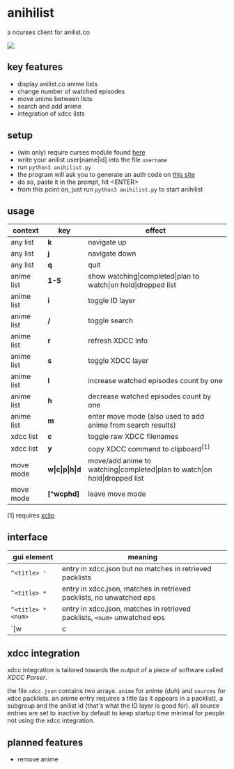 anihilist
=========
a ncurses client for anilist.co

![](http://moc.sirtetris.com/anihilist.gif)

key features
------------
* display anilist.co anime lists
* change number of watched episodes
* move anime between lists
* search and add anime
* integration of xdcc lists

setup
-----
* (win only) require curses module found [here](http://www.lfd.uci.edu/~gohlke/pythonlibs/#curses)
* write your anilist user[name|id] into the file `username`
* run `python3 anihilist.py`
* the program will ask you to generate an auth code on [this site](http://moc.sirtetris.com/anihilist/echocode.php)
* do so, paste it in the prompt, hit \<ENTER>
* from this point on, just run `python3 anihilist.py` to start anihilist

usage
-----
context    | key     | effect
---------- | ------- | ------
any list   | **k**   | navigate up
any list   | **j**   | navigate down
any list   | **q**   | quit
anime list | **1-5** | show watching&#124;completed&#124;plan to watch&#124;on hold&#124;dropped list
anime list | **i**   | toggle ID layer
anime list | **/**   | toggle search
anime list | **r**   | refresh XDCC info
anime list | **s**   | toggle XDCC layer
anime list | **l**   | increase watched episodes count by one
anime list | **h**   | decrease watched episodes count by one
anime list | **m**   | enter move mode (also used to add anime from search results)
xdcc list  | **c**   | toggle raw XDCC filenames
xdcc list  | **y**   | copy XDCC command to clipboard<sup>[1]</sup>
move mode  | **w&#124;c&#124;p&#124;h&#124;d** | move/add anime to watching&#124;completed&#124;plan to watch&#124;on hold&#124;dropped list
move mode  | **[^wcphd]** | leave move mode

[1] requires [xclip](http://linux.die.net/man/1/xclip)

interface
---------
gui element      | meaning
---------------- | -------
`^<title> '`     | entry in xdcc.json but no matches in retrieved packlists
`^<title> *`     | entry in xdcc.json, matches in retrieved packlists, no unwatched eps
`^<title> *<num>`| entry in xdcc.json, matches in retrieved packlists, `<num>` unwatched eps
`[w|c|p|h|d]$`   | anime under cursor is in move mode

xdcc integration
----------------
xdcc integration is tailored towards the output of a piece of software called *XDCC Parser*.

the file `xdcc.json` contains two arrays. `anime` for anime (duh) and `sources` for xdcc packlists. an anime entry requires a title (as it appears in a packlist), a subgroup and the anilist id (that's what the ID layer is good for). all source entries are set to inactive by default to keep startup time minimal for people not using the xdcc integration.

planned features
----------------
* remove anime
